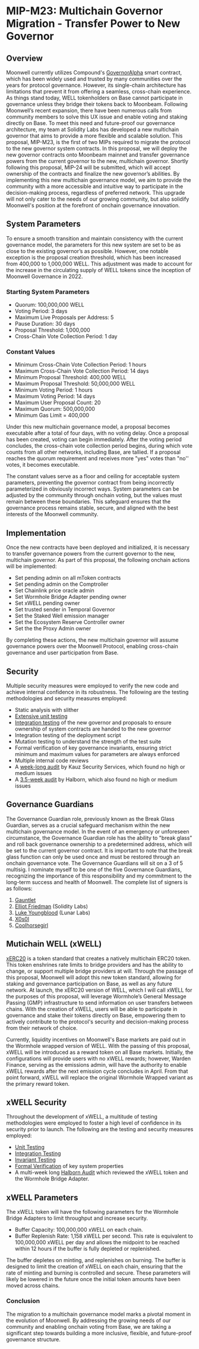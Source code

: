 # MIP-M23: Multichain Governor Migration - Transfer Power to New Governor

## Overview

Moonwell currently utilizes Compound's
[GovernorAlpha](https://moonscan.io/address/0xfc4DFB17101A12C5CEc5eeDd8E92B5b16557666d#code)
smart contract, which has been widely used and trusted by many communities over
the years for protocol governance. However, its single-chain architecture has
limitations that prevent it from offering a seamless, cross-chain experience. As
things stand today, WELL tokenholders on Base cannot participate in governance
unless they bridge their tokens back to Moonbeam. Following Moonwell’s recent
expansion, there have been numerous calls from community members to solve this
UX issue and enable voting and staking directly on Base. To meet this need and
future-proof our governance architecture, my team at Solidity Labs has developed
a new multichain governor that aims to provide a more flexible and scalable
solution. This proposal, MIP-M23, is the first of two MIPs required to migrate
the protocol to the new governor system contracts. In this proposal, we will
deploy the new governor contracts onto Moonbeam mainnet and transfer governance
powers from the current governor to the new, multichain governor. Shortly
following this proposal, MIP-24 will be submitted, which will accept ownership
of the contracts and finalize the new governor’s abilities. By implementing this
new multichain governance model, we aim to provide the community with a more
accessible and intuitive way to participate in the decision-making process,
regardless of preferred network. This upgrade will not only cater to the needs
of our growing community, but also solidify Moonwell's position at the forefront
of onchain governance innovation.

## System Parameters

To ensure a smooth transition and maintain consistency with the current
governance model, the parameters for this new system are set to be as close to
the existing governor’s as possible. However, one notable exception is the
proposal creation threshold, which has been increased from 400,000 to 1,000,000
WELL. This adjustment was made to account for the increase in the circulating
supply of WELL tokens since the inception of Moonwell Governance in 2022.

### Starting System Parameters

- Quorum: 100,000,000 WELL
- Voting Period: 3 days
- Maximum Live Proposals per Address: 5
- Pause Duration: 30 days
- Proposal Threshold: 1,000,000
- Cross-Chain Vote Collection Period: 1 day

### Constant Values

- Minimum Cross-Chain Vote Collection Period: 1 hours
- Maximum Cross-Chain Vote Collection Period: 14 days
- Minimum Proposal Threshold: 400,000 WELL
- Maximum Proposal Threshold: 50,000,000 WELL
- Minimum Voting Period: 1 hours
- Maximum Voting Period: 14 days
- Maximum User Proposal Count: 20
- Maximum Quorum: 500,000,000
- Minimum Gas Limit = 400,000

Under this new multichain governance model, a proposal becomes executable after
a total of four days, with no voting delay. Once a proposal has been created,
voting can begin immediately. After the voting period concludes, the cross-chain
vote collection period begins, during which vote counts from all other networks,
including Base, are tallied. If a proposal reaches the quorum requirement and
receives more "yes" votes than "no'' votes, it becomes executable.

The constant values serve as a floor and ceiling for acceptable system
parameters, preventing the governor contract from being incorrectly
parameterized in obviously incorrect ways. System parameters can be adjusted by
the community through onchain voting, but the values must remain between these
boundaries. This safeguard ensures that the governance process remains stable,
secure, and aligned with the best interests of the Moonwell community.

## Implementation

Once the new contracts have been deployed and initialized, it is necessary to
transfer governance powers from the current governor to the new, multichain
governor. As part of this proposal, the following onchain actions will be
implemented:

- Set pending admin on all mToken contracts
- Set pending admin on the Comptroller
- Set Chainlink price oracle admin
- Set Wormhole Bridge Adapter pending owner
- Set xWELL pending owner
- Set trusted sender in Temporal Governor
- Set the Staked Well emission manager
- Set the Ecosystem Reserve Controller owner
- Set the the Proxy Admin owner

By completing these actions, the new multichain governor will assume governance
powers over the Moonwell Protocol, enabling cross-chain governance and user
participation from Base.

## Security

Multiple security measures were employed to verify the new code and achieve
internal confidence in its robustness. The following are the testing
methodologies and security measures employed:

- Static analysis with slither
- [Extensive unit testing](https://github.com/moonwell-fi/moonwell-contracts-v2/pull/101/files#diff-e25ffc63bb66f53458e2ce5679f04ed4fda78735f6e9ac96d95370f079840ae6)
- [Integration testing](https://github.com/moonwell-fi/moonwell-contracts-v2/pull/101/files#diff-e918183c66295bd33936cbfb53246b3e209849d595e31e6fb0e027ab842c6208)
  of the new governor and proposals to ensure ownership of system contracts are
  handed to the new governor
- Integration testing of the deployment script
- Mutation testing to understand the strength of the test suite
- Formal verification of key governance invariants, ensuring strict minimum and
  maximum values for parameters are always enforced
- Multiple internal code reviews
- A
  [week-long audit](https://github.com/moonwell-fi/moonwell-contracts-v2/blob/main/audits/Kauz_Cross-Chain-Governance_Audit.pdf)
  by Kauz Security Services, which found no high or medium issues
- A
  [3.5-week audit](https://github.com/moonwell-fi/moonwell-contracts-v2/blob/main/audits/Moonwell_Cross-Chain_Governance_Audit.pdf)
  by Halborn, which also found no high or medium issues

## Governance Guardians

The Governance Guardian role, previously known as the Break Glass Guardian,
serves as a crucial safeguard mechanism within the new multichain governance
model. In the event of an emergency or unforeseen circumstance, the Governance
Guardian role has the ability to "break glass” and roll back governance
ownership to a predetermined address, which will be set to the current governor
contract. It is important to note that the break glass function can only be used
once and must be restored through an onchain governance vote. The Governance
Guardians will sit on a 3 of 5 multisig. I nominate myself to be one of the five
Governance Guardians, recognizing the importance of this responsibility and my
commitment to the long-term success and health of Moonwell. The complete list of
signers is as follows:

1. [Gauntlet](https://twitter.com/gauntlet_xyz)
2. [Elliot Friedman](https://twitter.com/Elliot0x) (Solidity Labs)
3. [Luke Youngblood](https://twitter.com/LukeYoungblood) (Lunar Labs)
4. [X0s0l](https://twitter.com/x0s0l)
5. [Coolhorsegirl](https://twitter.com/coolhorsegirl2)

## Mutichain WELL (xWELL)

[xERC20](https://www.xerc20.com/) is a token standard that creates a natively
multichain ERC20 token. This token enshrines rate limits to bridge providers and
has the ability to change, or support multiple bridge providers at will. Through
the passage of this proposal, Moonwell will adopt this new token standard,
allowing for staking and governance participation on Base, as well as any future
network. At launch, the xERC20 version of WELL, which I will call xWELL for the
purposes of this proposal, will leverage Wormhole’s General Message Passing
(GMP) infrastructure to send information on user transfers between chains. With
the creation of xWELL, users will be able to participate in governance and stake
their tokens directly on Base, empowering them to actively contribute to the
protocol's security and decision-making process from their network of choice.

Currently, liquidity incentives on Moonwell's Base markets are paid out in the
Wormhole wrapped version of WELL. With the passing of this proposal, xWELL will
be introduced as a reward token on all Base markets. Initially, the
configurations will provide users with no xWELL rewards; however, Warden
Finance, serving as the emissions admin, will have the authority to enable xWELL
rewards after the next emission cycle concludes in April. From that point
forward, xWELL will replace the original Wormhole Wrapped variant as the primary
reward token.

## xWELL Security

Throughout the development of xWELL, a multitude of testing methodologies were
employed to foster a high level of confidence in its security prior to launch.
The following are the testing and security measures employed:

- [Unit Testing](https://github.com/moonwell-fi/moonwell-contracts-v2/blob/main/test/unit/xWELL.t.sol)
- [Integration Testing](https://github.com/moonwell-fi/moonwell-contracts-v2/tree/main/test/integration/xWELL)
- [Invariant Testing](https://github.com/moonwell-fi/moonwell-contracts-v2/tree/main/test/invariant)
- [Formal Verification](https://github.com/moonwell-fi/moonwell-contracts-v2/blob/main/certora/specs/ERC20.spec)
  of key system properties
- A multi-week long
  [Halborn Audit](https://github.com/moonwell-fi/moonwell-contracts-v2/blob/main/audits/Moonwell_Finance_XWell_Token_Rate-Limiting_Smart_Contract_Security_Assessment_Report_Halborn_Final_Update.pdf)
  which reviewed the xWELL token and the Wormhole Bridge Adapter.

## xWELL Parameters

The xWELL token will have the following parameters for the Wormhole Bridge
Adapters to limit throughput and increase security.

- Buffer Capacity: 100,000,000 xWELL on each chain.
- Buffer Replenish Rate: 1,158 xWELL per second. This rate is equivalent to
  100,000,000 xWELL per day and allows the midpoint to be reached within 12
  hours if the buffer is fully depleted or replenished.

The buffer depletes on minting, and replenishes on burning. The buffer is
designed to limit the creation of xWELL on each chain, ensuring that the rate of
minting and burning is controlled and secure. These parameters will likely be
lowered in the future once the initial token amounts have been moved across
chains.

### Conclusion

The migration to a multichain governance model marks a pivotal moment in the
evolution of Moonwell. By addressing the growing needs of our community and
enabling onchain voting from Base, we are taking a significant step towards
building a more inclusive, flexible, and future-proof governance structure.
